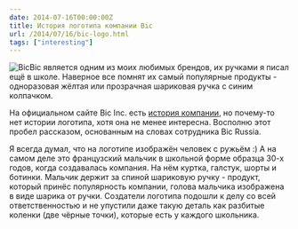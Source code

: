 ```yaml
---
date: 2014-07-16T00:00:00Z
title: История логотипа компании Bic
url: /2014/07/16/bic-logo.html
tags: ["interesting"]
---
```


<img src="/images/logo-bic.png" style="float:left" alt="Bic">
Bic является одним из моих любимых брендов, их ручками я писал ещё в школе.
Наверное все помнят их самый популярные продукты  - одноразовая жёлтая или прозрачная
шариковая ручка с синим колпачком.

На официальном сайте Bic Inc. есть [история компании](https://www.bicworld.com/en/bic-group/history/),
но почему-то нет истории логотипа, хотя она не менее интересна.
Восполню этот пробел рассказом, основанным на словах сотрудника Bic Russia.

Я всегда думал, что на логотипе изображён человек с ружьём :)
А на самом деле это французский мальчик в школьной форме образца 30-х годов, когда
создавалась компания. На нём куртка, галстук, шорты и ботинки.
Мальчик держит за спиной шариковую ручку - продукт, который принёс
популярность компании, голова мальчика изображена в виде шарика от ручки.
Создатели логотипа подошли к делу со всей ответственностью и не упустили даже такую
деталь как разбитые коленки (две чёрные точки), которые есть у каждого школьника.
